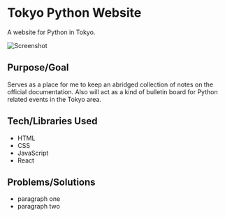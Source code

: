 # Tokyo Python Website
A website for Python in Tokyo.

![Screenshot]("screenshot.jpg")

## Purpose/Goal
Serves as a place for me to keep an abridged collection of notes on the official documentation. Also will act as a kind of bulletin board for Python related events in the Tokyo area.

## Tech/Libraries Used
* HTML
* CSS
* JavaScript
* React

## Problems/Solutions
* paragraph one
* paragraph two
